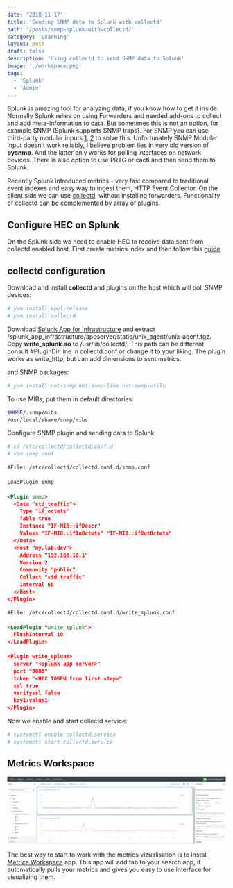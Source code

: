 ```yaml
---
date: '2018-11-17'
title: 'Sending SNMP data to Splunk with collectd'
path: '/posts/snmp-splunk-with-collectd/'
category: 'Learning'
layout: post
draft: false
description: 'Using collectd to send SNMP data to Splunk'
image: './workspace.png'
tags:
  - 'Splunk'
  - 'Admin'
---
```


Splunk is amazing tool for analyzing data, if you know how to get it inside. Normally Splunk relies on using Forwarders and needed add-ons to collect and add meta-information to data. But sometimes this is not an option, for example SNMP (Splunk supports SNMP traps). For SNMP you can use third-party modular inputs [1](https://splunkbase.splunk.com/app/1537/), [2](https://splunkbase.splunk.com/app/2673/) to solve this. Unfortunately SNMP Modular Input doesn't work reliably, I believe problem lies in very old version of **pysnmp**. And the latter only works for polling interfaces on network devices. There is also option to use PRTG or cacti and then send them to Splunk.

Recently Splunk introduced metrics - very fast compared to traditional event indexes and easy way to ingest them, HTTP Event Collector. On the client side we can use [collectd](https://collectd.org), without installing forwarders. Functionality of collectd can be complemented by array of plugins.

## Configure HEC on Splunk

On the Splunk side we need to enable HEC to receive data sent from collectd enabled host. First create metrics index and then follow this [guide](http://docs.splunk.com/Documentation/Splunk/7.2.1/Metrics/GetMetricsInCollectd#Configure_the_HTTP_Event_Collector_.28HEC.29_data_input).

## collectd configuration

Download and install **collectd** and plugins on the host which will poll SNMP devices:

```sh
# yum install epel-release
# yum install collectd
```

Download [Splunk App for Infrastructure](https://splunkbase.splunk.com/app/3975/) and extract /splunk\_app\_infrastructure/appserver/static/unix_agent/unix-agent.tgz. Copy **write_splunk.so** to /usr/lib/collectd/. This path can be different consult #PluginDir line in collectd.conf or change it to your liking. The plugin works as write_http, but can add dimensions to sent metrics.

and SNMP packages:

```sh
# yum install net-snmp net-snmp-libs net-snmp-utils
```

To use MIBs, put them in default directories:

```sh
$HOME/.snmp/mibs
/usr/local/share/snmp/mibs
```

Configure SNMP plugin and sending data to Splunk:

```sh
# cd /etc/collectd/collectd.conf.d
# vim snmp.conf
```

```xml
#File: /etc/collectd/collectd.conf.d/snmp.conf

LoadPlugin snmp

<Plugin snmp>
  <Data "std_traffic">
    Type "if_octets"
    Table true
    Instance "IF-MIB::ifDescr"
    Values "IF-MIB::ifInOctets" "IF-MIB::ifOutOctets"
  </Data>
  <Host "my.lab.dev">
    Address "192.168.10.1"
    Version 2
    Community "public"
    Collect "std_traffic"
    Interval 60
  </Host>
</Plugin>
```

```xml
#File: /etc/collectd/collectd.conf.d/write_splunk.conf

<LoadPlugin "write_splunk">
  FlushInterval 10
</LoadPlugin>

<Plugin write_splunk>
  server "<splunk app server>"
  port "8088"
  token "<HEC TOKEN from first step>"
  ssl true
  verifyssl false
  key1:value1
</Plugin>
```

Now we enable and start collectd service:

```sh
# systemctl enable collectd.service
# systemctl start collectd.service
```

## Metrics Workspace

![Metrics Workspace](workspace.png)

The best way to start to work with the metrics vizualisation is to install [Metrics Workspace](https://splunkbase.splunk.com/app/4192/) app. This app will add tab to your search app, it automatically pulls your metrics and gives you easy to use interface for visualizing them.

